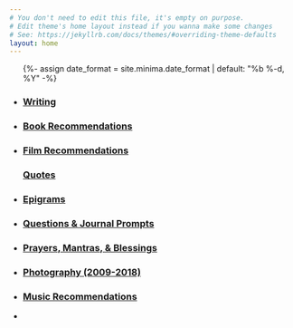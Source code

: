 ```yaml
---
# You don't need to edit this file, it's empty on purpose.
# Edit theme's home layout instead if you wanna make some changes
# See: https://jekyllrb.com/docs/themes/#overriding-theme-defaults
layout: home
---
```


  <ul class="post-list">
    {%- assign date_format = site.minima.date_format | default: "%b %-d, %Y" -%}
    <li>
      <h3>
        <a class="post-link" href="/writing">
          Writing
        </a>
      </h3>
    </li>
    <li>
      <h3>
        <a class="post-link" href="/reading">
          Book Recommendations
        </a>
      </h3>
    </li>
    <li>
      <h3>
        <a class="post-link" href="/film">
          Film Recommendations
        </a>
      </h3>
    </li>
      <h3>
        <a class="post-link" href="/quotes">
          Quotes
        </a>
      </h3>
    </li>
    <li>
      <h3>
        <a class="post-link" href="/epigrams">
          Epigrams
        </a>
      </h3>
    </li>
    <li>
      <h3>
        <a class="post-link" href="/questions">
          Questions & Journal Prompts
        </a>
      </h3>
    </li>
    <li>
      <h3>
        <a class="post-link" href="/prayers">
          Prayers, Mantras, & Blessings
        </a>
      </h3>
    </li>
    <li>
      <h3>
        <a class="post-link" href="/albums">
          Photography (2009-2018)
        </a>
      </h3>
    </li>
    <li>
      <h3>
        <a class="post-link" target="_blank" href="https://open.spotify.com/user/124804004?si=cca4737fdc824146">
          Music Recommendations
        </a>
      </h3>
    </li>
    <li>
  </ul>
